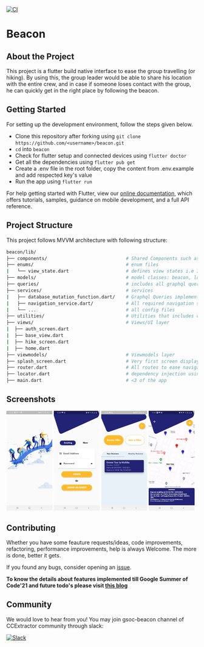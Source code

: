 [![CI](https://github.com/devansh12b2/beacon/actions/workflows/flutter-ci.yml/badge.svg)](https://github.com/devansh12b2/beacon/actions/workflows/flutter-ci.yml/)

# Beacon

## About the Project

This project is a flutter build native interface to ease the group travelling (or hiking). By using this, the group leader would be able to share his location with the entire crew, and in case if someone loses contact with the group, he can quickly get in the right place by following the beacon.

## Getting Started

For setting up the development environment, follow the steps given below.

- Clone this repository after forking using `git clone https://github.com/<username>/beacon.git`
- `cd` into `beacon`
- Check for flutter setup and connected devices using `flutter doctor`
- Get all the dependencies using `flutter pub get`
- Create a .env file in the root folder, copy the content from .env.example and add respected key's value
- Run the app using `flutter run`

For help getting started with Flutter, view our
[online documentation](https://flutter.dev/docs), which offers tutorials,
samples, guidance on mobile development, and a full API reference.

## Project Structure

This project follows MVVM architecture with following structure:

```bash
beacon/lib/
├── components/                             # Shared Components such as dialog boxes, button, and other shared widgets
├── enums/                                  # enum files
|   └── view_state.dart                     # defines view states i.e Idle, Busy, Error
├── models/                                 # model classes: beacon, location, landmark, user
├── queries/                                # includes all graphql query strings
├── services/                               # services
|   ├── database_mutation_function.dart/    # Graphql Queries implementations
|   ├── navigation_service.dart/            # All required navigation services
|   └── ...                                 # all config files
├── utilities/                              # Utilities that includes constants file
├── views/                                  # Views/UI layer
|  ├── auth_screen.dart
|  ├── base_view.dart
|  ├── hike_screen.dart
|  ├── home.dart
├── viewmodels/                             # Viewmodels layer
├── splash_screen.dart                      # Very first screen displayed whilst data is loading
├── router.dart                             # All routes to ease navigation
├── locator.dart                            # dependency injection using get_it
├── main.dart                               # <3 of the app
```

## Screenshots

<img src="screenshots/1.jpg" width="24%" /> <img src="screenshots/2.jpg" width="24%"/> <img src="screenshots/3.jpg" width="24%"/> <img src="screenshots/4.jpg" width="24%"/>

## Contributing

Whether you have some feauture requests/ideas, code improvements, refactoring, performance improvements, help is always Welcome. The more is done, better it gets.

If you found any bugs, consider opening an [issue](https://github.com/CCExtractor/beacon/issues/new).

**To know the details about features implemented till Google Summer of Code'21 and future todo's please visit [this blog](https://blog.nishthab.tech/gsoc-2021-ccextractor-beacon)**

## Community

We would love to hear from you! You may join gsoc-beacon channel of CCExtractor community through slack:

[![Slack](https://img.shields.io/badge/chat-on_slack-purple.svg?style=for-the-badge&logo=slack)](https://ccextractor.org/public/general/support/)
